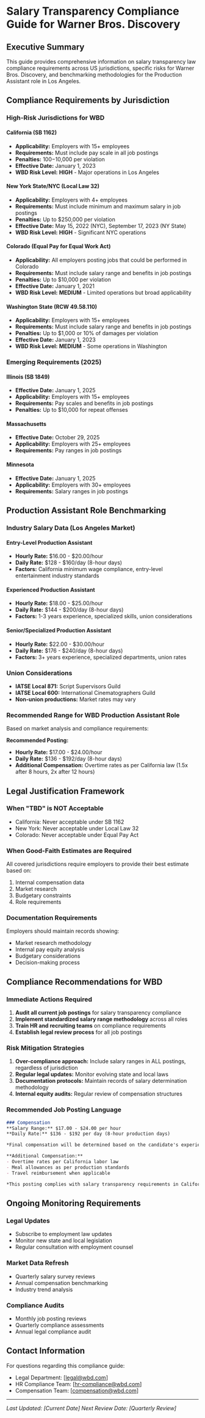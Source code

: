 # Salary Transparency Compliance Guide for Warner Bros. Discovery

## Executive Summary

This guide provides comprehensive information on salary transparency law compliance requirements across US jurisdictions, specific risks for Warner Bros. Discovery, and benchmarking methodologies for the Production Assistant role in Los Angeles.

## Compliance Requirements by Jurisdiction

### High-Risk Jurisdictions for WBD

#### California (SB 1162)
- **Applicability:** Employers with 15+ employees
- **Requirements:** Must include pay scale in all job postings
- **Penalties:** $100-$10,000 per violation
- **Effective Date:** January 1, 2023
- **WBD Risk Level:** **HIGH** - Major operations in Los Angeles

#### New York State/NYC (Local Law 32)
- **Applicability:** Employers with 4+ employees
- **Requirements:** Must include minimum and maximum salary in job postings
- **Penalties:** Up to $250,000 per violation
- **Effective Date:** May 15, 2022 (NYC), September 17, 2023 (NY State)
- **WBD Risk Level:** **HIGH** - Significant NYC operations

#### Colorado (Equal Pay for Equal Work Act)
- **Applicability:** All employers posting jobs that could be performed in Colorado
- **Requirements:** Must include salary range and benefits in job postings
- **Penalties:** Up to $10,000 per violation
- **Effective Date:** January 1, 2021
- **WBD Risk Level:** **MEDIUM** - Limited operations but broad applicability

#### Washington State (RCW 49.58.110)
- **Applicability:** Employers with 15+ employees
- **Requirements:** Must include salary range and benefits in job postings
- **Penalties:** Up to $1,000 or 10% of damages per violation
- **Effective Date:** January 1, 2023
- **WBD Risk Level:** **MEDIUM** - Some operations in Washington

### Emerging Requirements (2025)

#### Illinois (SB 1849)
- **Effective Date:** January 1, 2025
- **Applicability:** Employers with 15+ employees
- **Requirements:** Pay scales and benefits in job postings
- **Penalties:** Up to $10,000 for repeat offenses

#### Massachusetts
- **Effective Date:** October 29, 2025
- **Applicability:** Employers with 25+ employees
- **Requirements:** Pay ranges in job postings

#### Minnesota
- **Effective Date:** January 1, 2025
- **Applicability:** Employers with 30+ employees
- **Requirements:** Salary ranges in job postings

## Production Assistant Role Benchmarking

### Industry Salary Data (Los Angeles Market)

#### Entry-Level Production Assistant
- **Hourly Rate:** $16.00 - $20.00/hour
- **Daily Rate:** $128 - $160/day (8-hour days)
- **Factors:** California minimum wage compliance, entry-level entertainment industry standards

#### Experienced Production Assistant
- **Hourly Rate:** $18.00 - $25.00/hour
- **Daily Rate:** $144 - $200/day (8-hour days)
- **Factors:** 1-3 years experience, specialized skills, union considerations

#### Senior/Specialized Production Assistant
- **Hourly Rate:** $22.00 - $30.00/hour
- **Daily Rate:** $176 - $240/day (8-hour days)
- **Factors:** 3+ years experience, specialized departments, union rates

### Union Considerations
- **IATSE Local 871:** Script Supervisors Guild
- **IATSE Local 600:** International Cinematographers Guild
- **Non-union productions:** Market rates may vary

### Recommended Range for WBD Production Assistant Role
Based on market analysis and compliance requirements:

**Recommended Posting:**
- **Hourly Rate:** $17.00 - $24.00/hour
- **Daily Rate:** $136 - $192/day (8-hour days)
- **Additional Compensation:** Overtime rates as per California law (1.5x after 8 hours, 2x after 12 hours)

## Legal Justification Framework

### When "TBD" is NOT Acceptable
- California: Never acceptable under SB 1162
- New York: Never acceptable under Local Law 32
- Colorado: Never acceptable under Equal Pay Act

### When Good-Faith Estimates are Required
All covered jurisdictions require employers to provide their best estimate based on:
1. Internal compensation data
2. Market research
3. Budgetary constraints
4. Role requirements

### Documentation Requirements
Employers should maintain records showing:
- Market research methodology
- Internal pay equity analysis
- Budgetary considerations
- Decision-making process

## Compliance Recommendations for WBD

### Immediate Actions Required
1. **Audit all current job postings** for salary transparency compliance
2. **Implement standardized salary range methodology** across all roles
3. **Train HR and recruiting teams** on compliance requirements
4. **Establish legal review process** for all job postings

### Risk Mitigation Strategies
1. **Over-compliance approach:** Include salary ranges in ALL postings, regardless of jurisdiction
2. **Regular legal updates:** Monitor evolving state and local laws
3. **Documentation protocols:** Maintain records of salary determination methodology
4. **Internal equity audits:** Regular review of compensation structures

### Recommended Job Posting Language

```markdown
### Compensation
**Salary Range:** $17.00 - $24.00 per hour
**Daily Rate:** $136 - $192 per day (8-hour production days)

*Final compensation will be determined based on the candidate's experience, qualifications, skills, and internal equity considerations. This range represents our good-faith estimate based on current market data and our compensation structure.*

**Additional Compensation:**
- Overtime rates per California labor law
- Meal allowances as per production standards
- Travel reimbursement when applicable

*This posting complies with salary transparency requirements in California, New York, Colorado, Washington, and other applicable jurisdictions.*
```

## Ongoing Monitoring Requirements

### Legal Updates
- Subscribe to employment law updates
- Monitor new state and local legislation
- Regular consultation with employment counsel

### Market Data Refresh
- Quarterly salary survey reviews
- Annual compensation benchmarking
- Industry trend analysis

### Compliance Audits
- Monthly job posting reviews
- Quarterly compliance assessments
- Annual legal compliance audit

## Contact Information
For questions regarding this compliance guide:
- Legal Department: [legal@wbd.com]
- HR Compliance Team: [hr-compliance@wbd.com]
- Compensation Team: [compensation@wbd.com]

---

*Last Updated: [Current Date]*
*Next Review Date: [Quarterly Review]*
